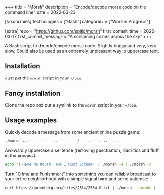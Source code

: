 +++
title = "Morsh"
description = "Encode/decode morse code on the command line"
date = 2022-03-23

[taxonomies]
technologies = ["Bash"]
categories = ["Work in Progress"]

[extra]
repo = "https://github.com/spitlo/morsh"
first_commit_time = 2022-03-17
first_commit_message = "A screaming comes across the sky"
+++

A Bash script to decode/encode morse code. Slightly buggy and very, very slow. Could also be used as an extremely unpleasant way to uppercase text.

## Installation

Just put the `morsh` script in your `~/bin`. 

## Fancy installation

Clone the repo and put a symlink to the `morsh` script in your `~/bin`. 

## Usage examples

Quickly decode a message from some ancient online puzzle game:

```bash
./morsh ...- --- --- -.. --- --- / -- .- --. .. -.-.
```

Awkwardly uppercase a sentence (removing punctuation, diacritics and fluff in the process):

```bash
echo "I Have No Mouth, and I Must Scream" | ./morsh -e | ./morsh -d
```

Turn "Crime and Punishment" into something you can reliably broadcast to your entire neighborhood with a simple signal horn and some patience:

```bash
curl https://gutenberg.org/files/2554/2554-0.txt | ./morsh --encode | less
```

